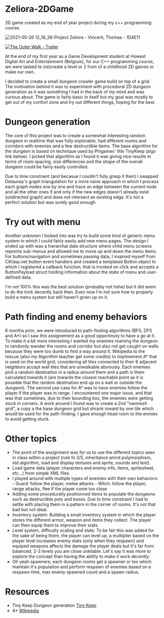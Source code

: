 # Zeliora-2DGame
2D game created as my end of year project during my c++ programming course.

![2021-05-26 12_18_38-Project Zeliora - Vincent, Thomas - 1DAE11](https://user-images.githubusercontent.com/76394390/119651073-df563100-be24-11eb-965f-f45752f08891.png)

[![The Outer Walk - Trailer](https://yt-embed.herokuapp.com/embed?v=0wWv5L27KGM)](https://www.youtube.com/watch?v=0wWv5L27KGM)

At the end of my first year as a Game Development student at Howest Digital Art and Entertainment (Belgium), for our C++ programming course, we were tasked to (re)create a level or 2 from of a childhood 2D games or make our own. 

I decided to create a small dungeon crawler game build on top of a grid. The motivation behind it was to experiment with procedural 2D dungeon generation as it was something I had in the back of my mind  and was curious about. 
The game is fairly basic in itself but my goal was mostly to get out of my confort zone and try out different things, hoping for the best.

# Dungeon generation
The core of this project was to create a somewhat interesting random dungeon in realtime that was fully explorable, had different rooms and corridors with enemies and a few destructible items.
The base algorithm for the dungeon is based on technique used by Phigames' title TinyKeep (algo link below). I picked that algorithm as I found it was giving nice results in terms of room spacing, size differences and the shape of the overall dungeon could be fairly easily controlled.

Due to time constraint (and becasue I couldn't fully grasp it then) I swapped Delaunay's graph triangulation for a more naive approach in which I process each graph nodes one by one and trace an edge between the current node and all the other ones if and only if the new edges doesn't already exist (undirected graph) and does not intersect an existing edge. It's not a perfect solution but was surely good enough.

# Try out with menu
Another unknown I looked into was try to build some kind of generic menu system in which I could fairly easily add new menu pages. The design I ended up with was a hierarchal data structure where child menu screens reprents sub-menus and allowed me to move up and down the menu items. For buttons/navigation and sometimes passing data, I inspired myself from C#/asp.net button event handlers and created a templated Button object to which I registered a callback function, that is invoked on click and accepts a ButtonPayload struct holding information about the state of menu and user-defined data.

I'm not 100% this was the best solution (probably not hehe) but it did seem to do the trick decently back then. Even now I'm not sure how to properly build a menu system but still haven't given up on it.

# Path finding and enemy behaviors
6 months prior, we were introduced to path-finding algorithms (BFS, DFS and A*) so I saw this assignement as a good opportinuty to have a go at it. To make it a bit more interesting I wanted my enemies roaming the dungeon to randomly wander the rooms and corridor but also not get caught on walls because they were too dumb to find a way around it. Wikipedia to the rescue (also my Algorithm teacher get some credits) to implmement A* that is used on the world grid, considering all tiles connected to their 8 adjacent neighbors accept wall tiles that are unwalkable abviously. Each enemies pick a random destination in a radius around them and a path is them calculated towards it (are towards the closest reachable point as it is possible that the random destination end up on a wall or outside the dungeon). 
The second use case for A* was to have enemies follow the player if the player was in range. 
I encountered one major issue, and that was that sometimes, due to their bounding box, the enemies were getting stuck in corners. A work around I found was to create a 2nd "navmesh grid", a copy a the base dungeon grid but shrank inward by one tile which would be used for the path-finding. I gave enough head room to the enmies to avoid getting stuck. 

# Other topics
- The point of the assignment was for us to use the different topics seen in class within a project (rule fo 3/5, inheritance amnd polymorphism, std algorithm, load and display textures and sprite, sounds and text).
- Load game data (player characters and enemy info, items, spritesheet, etc...) from simple XML files.
- I played around with multiple types of enemies with their own behaviors:
            - Guard: follow the player, melee attacks
            - Witch: follow the player, range attacks, flee if the player come too close
- Adding some procedurally positionned items to populate the dungeons such as destructible pots and boxes. Due to time constraint I had to settle with placing them in a pattern in the corner of rooms. It's not that bad but not ideal.
- Inventory system: Building a small inventory system in which the player stores the different armor, weapon and items they collect. The player can then equip them to improve their stats.
- Level system, difficulty scaling and stats: To be fair this was added for the sake of being there, the player can level up, a multiplier based on the player level increases enemy stats (only when they respawn) and equiped weapons affects the damage the player deals but it's far from balanced; 2-3 levels you are close unkilable.
Let's say it was more to explore the concept than having the ability to make it work decently.
- Oh yeah spawners; each dungeon rooms get a spawner or too which maintain it's population and perform respawn of enemies based on a respawn time, max enemy spawned count and a spawn radius.

# Resources
- Tiny Keep Dungeon generation [Tiny Keep](https://www.gamasutra.com/blogs/AAdonaac/20150903/252889/Procedural_Dungeon_Generation_Algorithm.php)
- A* [Wikipedia](https://en.wikipedia.org/wiki/A*_search_algorithm)


 
